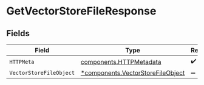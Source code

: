 # GetVectorStoreFileResponse


## Fields

| Field                                                                                 | Type                                                                                  | Required                                                                              | Description                                                                           |
| ------------------------------------------------------------------------------------- | ------------------------------------------------------------------------------------- | ------------------------------------------------------------------------------------- | ------------------------------------------------------------------------------------- |
| `HTTPMeta`                                                                            | [components.HTTPMetadata](../../models/components/httpmetadata.md)                    | :heavy_check_mark:                                                                    | N/A                                                                                   |
| `VectorStoreFileObject`                                                               | [*components.VectorStoreFileObject](../../models/components/vectorstorefileobject.md) | :heavy_minus_sign:                                                                    | OK                                                                                    |